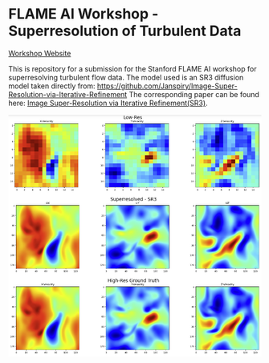 # FLAME AI Workshop - Superresolution of Turbulent Data

[Workshop Website](https://flame-ai-workshop.github.io)

This is repository for a submission for the Stanford FLAME AI workshop for superresolving turbulent flow data.
The model used is an SR3 diffusion model taken directly from: https://github.com/Janspiry/Image-Super-Resolution-via-Iterative-Refinement
The corresponding paper can be found here: [Image Super-Resolution via Iterative Refinement(SR3)](https://arxiv.org/pdf/2104.07636.pdf ).



 <img src="./misc/superres1.png" alt="show" style="zoom:90%;" /> 












